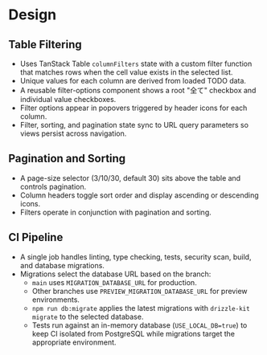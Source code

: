 # Design

## Table Filtering
- Uses TanStack Table `columnFilters` state with a custom filter function that matches rows when the cell value exists in the selected list.
- Unique values for each column are derived from loaded TODO data.
- A reusable filter-options component shows a root "全て" checkbox and individual value checkboxes.
- Filter options appear in popovers triggered by header icons for each column.
- Filter, sorting, and pagination state sync to URL query parameters so views persist across navigation.

## Pagination and Sorting
- A page-size selector (3/10/30, default 30) sits above the table and controls pagination.
- Column headers toggle sort order and display ascending or descending icons.
- Filters operate in conjunction with pagination and sorting.

## CI Pipeline
- A single job handles linting, type checking, tests, security scan, build, and database migrations.
- Migrations select the database URL based on the branch:
  - `main` uses `MIGRATION_DATABASE_URL` for production.
  - Other branches use `PREVIEW_MIGRATION_DATABASE_URL` for preview environments.
  - `npm run db:migrate` applies the latest migrations with `drizzle-kit migrate` to the selected database.
  - Tests run against an in-memory database (`USE_LOCAL_DB=true`) to keep CI isolated from PostgreSQL while migrations target the appropriate environment.
